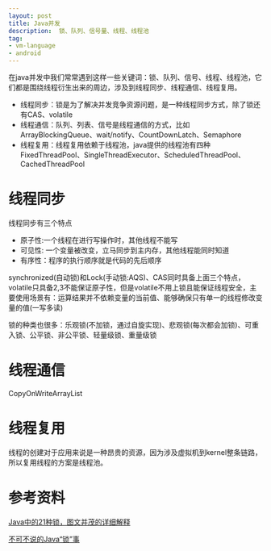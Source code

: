 ```yaml
---
layout: post
title: Java并发
description:  锁、队列、信号量、线程、线程池
tag:
- vm-language
- android
---
```


在java并发中我们常常遇到这样一些关键词：锁、队列、信号、线程、线程池，它们都是围绕线程衍生出来的周边，涉及到线程同步、线程通信、线程复用。

- 线程同步：锁是为了解决并发竞争资源问题，是一种线程同步方式，除了锁还有CAS、volatile
- 线程通信：队列、列表、信号是线程通信的方式，比如ArrayBlockingQueue、wait/notify、CountDownLatch、Semaphore
- 线程复用：线程复用依赖于线程池，java提供的线程池有四种FixedThreadPool、SingleThreadExecutor、ScheduledThreadPool、CachedThreadPool

# 线程同步

线程同步有三个特点

- 原子性:一个线程在进行写操作时，其他线程不能写
- 可见性: 一个变量被改变，立马同步到主内存，其他线程能同时知道
- 有序性：程序的执行顺序就是代码的先后顺序

synchronized(自动锁)和Lock(手动锁:AQS)、CAS同时具备上面三个特点，volatile只具备2,3不能保证原子性，但是volatile不用上锁且能保证线程安全，主要使用场景有：运算结果并不依赖变量的当前值、能够确保只有单一的线程修改变量的值(一写多读)

锁的种类也很多：乐观锁(不加锁，通过自旋实现)、悲观锁(每次都会加锁)、可重入锁、公平锁、非公平锁、轻量级锁、重量级锁

# 线程通信

CopyOnWriteArrayList

# 线程复用

线程的创建对于应用来说是一种昂贵的资源，因为涉及虚拟机到kernel整条链路，所以复用线程的方案是线程池。


# 参考资料

[Java中的21种锁，图文并茂的详细解释](https://cloud.tencent.com/developer/news/688367)

[不可不说的Java“锁”事](https://tech.meituan.com/2018/11/15/java-lock.html)

